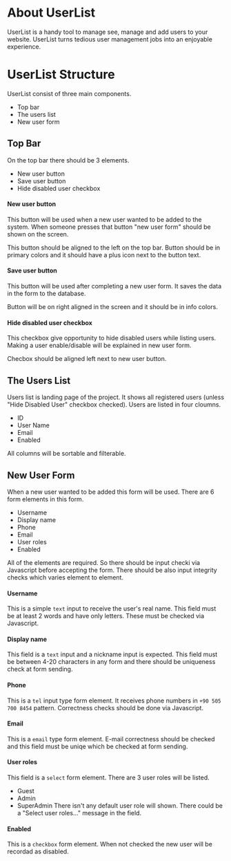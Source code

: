 # About UserList
UserList is a handy tool to manage see, manage and add users to your website. UserList turns tedious user management jobs into an enjoyable experience.

# UserList Structure
UserList consist of three main components.
* Top bar
* The users list
* New user form

## Top Bar
On the top bar there should be 3 elements.
* New user button
* Save user button
* Hide disabled user checkbox

#### New user button
This button will be used when a new user wanted to be added to the system. When someone presses that button "new user form" should be shown on the screen.

This button should be aligned to the left on the top bar. Button should be in primary colors and it should have a plus icon next to the button text.

#### Save user button
This button will be used after completing a new user form. It saves the data in the form to the database.

Button will be on right aligned in the screen and it should be in info colors.

#### Hide disabled user checkbox
This checkbox give opportunity to hide disabled users while listing users. Making a user enable/disable will be explained in new user form.

Checbox should be aligned left next to new user button.

## The Users List
Users list is landing page of the project. It shows all registered users (unless "Hide Disabled User" checkbox checked). Users are listed in four cloumns.

* ID
* User Name
* Email
* Enabled

All columns will be sortable and filterable.

## New User Form
When a new user wanted to be added this form will be used. There are 6 form elements in this form.

* Username
* Display name
* Phone
* Email
* User roles
* Enabled

All of the elements are required. So there should be input checki via Javascript before accepting the form. There should be also input integrity checks which varies element to element.

#### Username
This is a simple `text` input to receive the user's real name. This field must be at least 2 words and have only letters. These must be checked via Javascript. 
#### Display name
This field is a `text` input and a nickname input is expected. This field must be between 4-20 characters in any form and there should be uniqueness check at form sending.
#### Phone
This is a `tel` input type form element. It receives phone numbers in `+90 505 700 8454` pattern. Correctness checks should be done via Javascript.
#### Email
This is a `email` type form element. E-mail correctness should be checked and this field must be uniqe which be checked at form sending.
#### User roles
This field is a `select` form element. There are 3 user roles will be listed.
* Guest
* Admin
* SuperAdmin
There isn't any default user role will shown. There could be a "Select user roles..." message in the field.
#### Enabled
This is a `checkbox` form element. When not checked the new user will be recordad as disabled.
